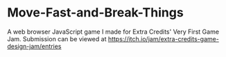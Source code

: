 # Move-Fast-and-Break-Things
A web browser JavaScript game I made for Extra Credits' Very First Game Jam.
Submission can be viewed at https://itch.io/jam/extra-credits-game-design-jam/entries
